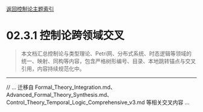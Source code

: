 [返回控制论主题索引](./README.md)

# 02.3.1 控制论跨领域交叉

> 本文档汇总控制论与类型理论、Petri网、分布式系统、时态逻辑等领域的统一、映射、同构等内容，包含严格树形编号、目录、本地跳转锚点与交叉引用，内容持续规范化中。

---

// ... 迁移自 Formal_Theory_Integration.md、Advanced_Formal_Theory_Synthesis.md、Control_Theory_Temporal_Logic_Comprehensive_v3.md 等相关交叉内容 ...
